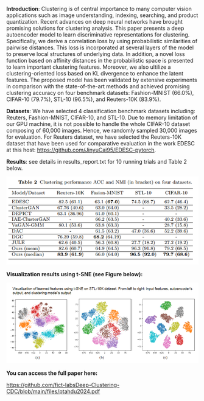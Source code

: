 **Introduction**: Clustering is of central importance  to many computer vision applications such as image understanding, indexing, searching,  and product quantization. Recent advances on deep neural networks have brought promising solutions for  clustering analysis.  This paper presents a deep autoencoder model to learn discriminative representations for  clustering. Specifically, we derive a correlation loss by using  probabilistic similarities of  pairwise distances. This loss is incorporated at several layers of the model to preserve local structures of underlying data. In addition, a novel loss function based on affinity distances in the probabilistic space is presented to learn important clustering features. Moreover, we also ultilize a clustering-oriented loss based on KL divergence to enhance the latent features. The proposed model has been validated by extensive experiments in comparison with the state-of-the-art methods and achieved promising clustering accuracy  on  four benchmark  datasets:  Fashion-MNIST (66.0%), CIFAR-10 (79.7%), STL-10 (96.5%), and Reuters-10K (83.9%). 

**Datasets**:  We have selected 4  classification benchmark  datasets including: Reuters, Fashion-MNIST, CIFAR-10, and STL-10. Due to   memory limitation of our GPU machine, it is not possible to handle the whole CIFAR-10 dataset composing of 60,000 images. Hence, we randomly sampled 30,000 images for evaluation. For Reuters dataset, we have selected the Reuters-10K dataset that have been used for comparative evaluation in the work EDESC  at this host: https://github.com/JinyuCai95/EDESC-pytorch.  

**Results**: see details in results_report.txt for 10 running trials and Table 2 below.

![Table2.png](./Table2.png)

**Visualization results using t-SNE (see Figure below):**

![Fig3.png](./Fig3.png)


**You can access the full paper here:**

https://github.com/fict-labsDeep-Clustering-CDC/blob/main/files/ptahdu2024.pdf